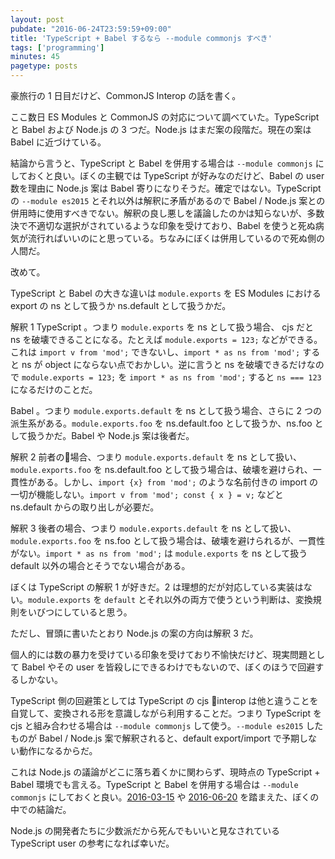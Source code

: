 ```yaml
---
layout: post
pubdate: "2016-06-24T23:59:59+09:00"
title: 'TypeScript + Babel するなら --module commonjs すべき'
tags: ['programming']
minutes: 45
pagetype: posts
---
```

豪旅行の 1 日目だけど、CommonJS Interop の話を書く。

ここ数日 ES Modules と CommonJS の対応について調べていた。TypeScript と Babel および Node.js の 3 つだ。Node.js はまだ案の段階だ。現在の案は Babel に近づけている。

結論から言うと、TypeScript と Babel を併用する場合は `--module commonjs` にしておくと良い。ぼくの主観では TypeScript が好みなのだけど、Babel の user 数を理由に Node.js 案は Babel 寄りになりそうだ。確定ではない。TypeScript の `--module es2015` とそれ以外は解釈に矛盾があるので Babel / Node.js 案との併用時に使用すべきでない。解釈の良し悪しを議論したのかは知らないが、多数決で不適切な選択がされているような印象を受けており、Babel を使うと死ぬ病気が流行ればいいのにと思っている。ちなみにぼくは併用しているので死ぬ側の人間だ。

改めて。

TypeScript と Babel の大きな違いは `module.exports` を ES Modules における export の ns として扱うか ns.default として扱うかだ。

解釈 1 TypeScript 。つまり `module.exports` を ns として扱う場合、 cjs だと ns を破壊できることになる。たとえば `module.exports = 123;` などができる。これは `import v from 'mod';` できないし、`import * as ns from 'mod';` すると ns が object にならない点でおかしい。逆に言うと ns を破壊できるだけなので `module.exports = 123;` を `import * as ns from 'mod';` すると `ns === 123` になるだけのことだ。

Babel 。つまり `module.exports.default` を ns として扱う場合、さらに 2 つの派生系がある。`module.exports.foo` を ns.default.foo として扱うか、ns.foo として扱うかだ。Babel や Node.js 案は後者だ。

解釈 2 前者の場合、つまり `module.exports.default` を ns として扱い、`module.exports.foo` を ns.default.foo として扱う場合は、破壊を避けられ、一貫性がある。しかし、`import {x} from 'mod';` のような名前付きの import の一切が機能しない。`import v from 'mod'; const { x } = v;` などと ns.default からの取り出しが必要だ。

解釈 3 後者の場合、つまり `module.exports.default` を ns として扱い、`module.exports.foo` を ns.foo として扱う場合は、破壊を避けられるが、一貫性がない。`import * as ns from 'mod';` は `module.exports` を ns として扱う default 以外の場合とそうでない場合がある。

ぼくは TypeScript の解釈 1 が好きだ。2 は理想的だが対応している実装はない。`module.exports` を `default` とそれ以外の両方で使うという判断は、変換規則をいびつにしていると思う。

ただし、冒頭に書いたとおり Node.js の案の方向は解釈 3 だ。

個人的には数の暴力を受けている印象を受けており不愉快だけど、現実問題として Babel やその user を皆殺しにできるわけでもないので、ぼくのほうで回避するしかない。

TypeScript 側の回避策としては TypeScript の cjs interop は他と違うことを自覚して、変換される形を意識しながら利用することだ。つまり TypeScript を cjs と組み合わせる場合は `--module commonjs` して使う。`--module es2015` したものが Babel / Node.js 案で解釈されると、default export/import で予期しない動作になるからだ。

これは Node.js の議論がどこに落ち着くかに関わらず、現時点の TypeScript + Babel 環境でも言える。TypeScript と Babel を併用する場合は `--module commonjs` にしておくと良い。[2016-03-15][] や [2016-06-20][] を踏まえた、ぼくの中での結論だ。

Node.js の開発者たちに少数派だから死んでもいいと見なされている TypeScript user の参考になれば幸いだ。

[2016-03-15]: http://blog.bouzuya.net/2016/03/15/
[2016-06-20]: http://blog.bouzuya.net/2016/06/20/
